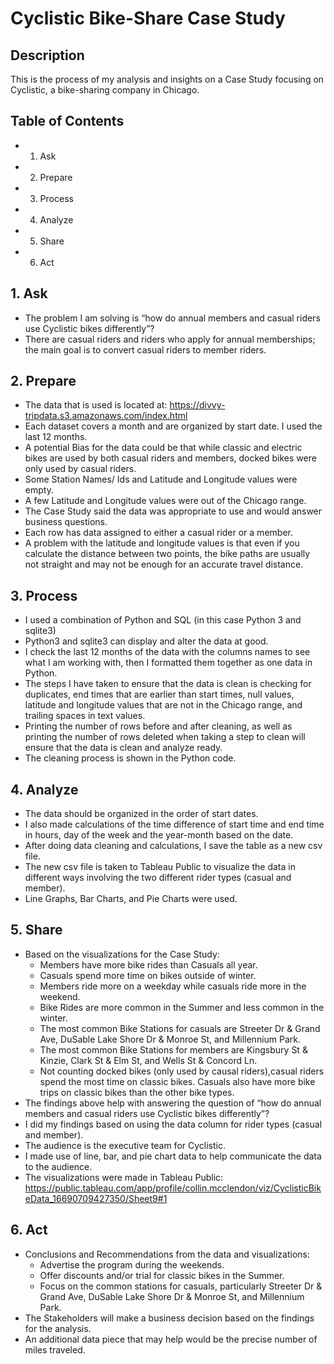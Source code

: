 # Cyclistic Bike-Share Case Study
## Description
This is the process of my analysis and insights on a Case Study focusing on Cyclistic, a bike-sharing company in Chicago.

## Table of Contents
- 1. Ask
- 2. Prepare
- 3. Process
- 4. Analyze
- 5. Share
- 6. Act

## 1. Ask
- The problem I am solving is “how do annual members and casual riders use Cyclistic bikes differently”?
- There are casual riders and riders who apply for annual memberships; the main goal is to convert casual riders to member riders. 

## 2. Prepare
- The data that is used is located at: https://divvy-tripdata.s3.amazonaws.com/index.html
- Each dataset covers a month and are organized by start date. I used the last 12 months.
- A potential Bias for the data could be that while classic and electric bikes are used by both casual riders and members, docked bikes were only used by casual riders.
- Some Station Names/ Ids and Latitude and Longitude values were empty.
- A few Latitude and Longitude values were out of the Chicago range.
- The Case Study said the data was appropriate to use and would answer business questions.
- Each row has data assigned to either a casual rider or a member.
- A problem with the latitude and longitude values is that even if you calculate the distance between two points, the bike paths are usually not straight and may not be enough for an accurate travel distance.

## 3. Process
- I used a combination of Python and SQL (in this case Python 3 and sqlite3)
- Python3 and sqlite3 can display and alter the data at good.
- I check the last 12 months of the data with the columns names to see what I am working with, then I formatted them together as one data in Python.
- The steps I have taken to ensure that the data is clean is checking for duplicates, end times that are earlier than start times, null values, latitude and longitude values that are not in the Chicago range, and trailing spaces in text values.
- Printing the number of rows before and after cleaning, as well as printing the number of rows deleted when taking a step to clean will ensure that the data is clean and analyze ready.
- The cleaning process is shown in the Python code.

## 4. Analyze
- The data should be organized in the order of start dates.
- I also made calculations of the time difference of start time and end time in hours, day of the week and the year-month based on the date.
- After doing data cleaning and calculations, I save the table as a new csv file.
- The new csv file is taken to Tableau Public to visualize the data in different ways involving the two different rider types (casual and member).
- Line Graphs, Bar Charts, and Pie Charts were used.

## 5. Share
- Based on the visualizations for the Case Study:
    * Members have more bike rides than Casuals all year.
    * Casuals spend more time on bikes outside of winter.
    * Members ride more on a weekday while casuals ride more in the weekend.
    * Bike Rides are more common in the Summer and less common in the winter.
    * The most common Bike Stations for casuals are Streeter Dr & Grand Ave, DuSable Lake Shore Dr & Monroe St, and Millennium Park.
    * The most common Bike Stations for members are Kingsbury St & Kinzie, Clark St & Elm St, and Wells St & Concord Ln.
    * Not counting docked bikes (only used by causal riders),casual riders spend the most time on classic bikes. Casuals also have more bike trips on classic bikes than the other bike types.
- The findings above help with answering the question of “how do annual members and casual riders use Cyclistic bikes differently”?
- I did my findings based on using the data column for rider types (casual and member).
- The audience is the executive team for Cyclistic.
- I made use of line, bar, and pie chart data to help communicate the data to the audience.
- The visualizations were made in Tableau Public: https://public.tableau.com/app/profile/collin.mcclendon/viz/CyclisticBikeData_16690709427350/Sheet9#1

## 6. Act
- Conclusions and Recommendations from the data and visualizations:
    * Advertise the program during the weekends.
    * Offer discounts and/or trial for classic bikes in the Summer.
    * Focus on the common stations for casuals, particularly Streeter Dr & Grand Ave, DuSable Lake Shore Dr & Monroe St, and Millennium Park.
- The Stakeholders will make a business decision based on the findings for the analysis.
- An additional data piece that may help would be the precise number of miles traveled. 
